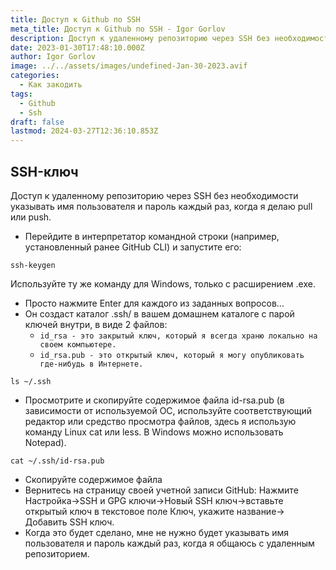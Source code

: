 ```yaml
---
title: Доступ к Github по SSH
meta_title: Доступ к Github по SSH - Igor Gorlov
description: Доступ к удаленному репозиторию через SSH без необходимости указывать имя пользователя и пароль каждый раз, когда я делаю pull или push.
date: 2023-01-30T17:48:10.000Z
author: Igor Gorlov
image: ../../assets/images/undefined-Jan-30-2023.avif
categories:
  - Как закодить
tags:
  - Github
  - Ssh
draft: false
lastmod: 2024-03-27T12:36:10.853Z
---
```


<h2 class="wp-block-heading">SSH-ключ</h2>

Доступ к удаленному репозиторию через SSH без необходимости указывать имя пользователя и пароль каждый раз, когда я делаю pull или push.

<!-- wp:list -->
<ul><!-- wp:list-item -->
<li>Перейдите в интерпретатор командной строки (например, установленный ранее GitHub CLI) и запустите его:</li>
<!-- /wp:list-item --></ul>
<!-- /wp:list -->

<!-- wp:code -->
<pre class="wp-block-code"><code lang="bash" class="language-bash">ssh-keygen</code></pre>
<!-- /wp:code -->

Используйте ту же команду для Windows, только с расширением .exe.

<!-- wp:list -->
<ul><!-- wp:list-item -->
<li>Просто нажмите Enter для каждого из заданных вопросов…</li>
<!-- /wp:list-item -->

<!-- wp:list-item -->
<li>Он создаст каталог .ssh/ в вашем домашнем каталоге с парой ключей внутри, в виде 2 файлов:<!-- wp:list -->
<ul><!-- wp:list-item -->
<li><code>id_rsa - это закрытый ключ, который я всегда храню локально на своем компьютере.</code></li>
<!-- /wp:list-item -->

<!-- wp:list-item -->
<li><code>id_rsa.pub - это открытый ключ, который я могу опубликовать где-нибудь в Интернете.</code></li>
<!-- /wp:list-item --></ul>
<!-- /wp:list --></li>
<!-- /wp:list-item --></ul>
<!-- /wp:list -->

<!-- wp:code -->
<pre class="wp-block-code"><code lang="javascript" class="language-javascript">ls ~/.ssh</code></pre>
<!-- /wp:code -->

<!-- wp:list -->
<ul><!-- wp:list-item -->
<li>Просмотрите и скопируйте содержимое файла id-rsa.pub (в зависимости от используемой ОС, используйте соответствующий редактор или средство просмотра файлов, здесь я использую команду Linux cat или less. В Windows можно использовать Notepad).</li>
<!-- /wp:list-item --></ul>
<!-- /wp:list -->

<!-- wp:code -->
<pre class="wp-block-code"><code lang="javascript" class="language-javascript">cat ~/.ssh/id-rsa.pub</code></pre>
<!-- /wp:code -->

<!-- wp:list -->
<ul><!-- wp:list-item -->
<li>Скопируйте содержимое файла</li>
<!-- /wp:list-item -->

<!-- wp:list-item -->
<li>Вернитесь на страницу своей учетной записи GitHub: Нажмите Настройка-&gt;SSH и GPG ключи-&gt;Новый SSH ключ-&gt;вставьте открытый ключ в текстовое поле Ключ, укажите название-&gt; Добавить SSH ключ.</li>
<!-- /wp:list-item -->

<!-- wp:list-item -->
<li>Когда это будет сделано, мне не нужно будет указывать имя пользователя и пароль каждый раз, когда я общаюсь с удаленным репозиторием.</li>
<!-- /wp:list-item --></ul>
<!-- /wp:list -->
